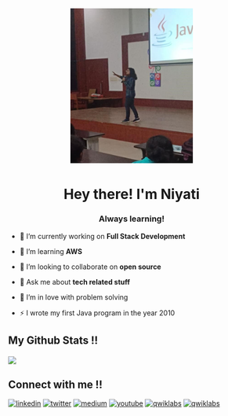 <!--
### Hey there!👋
-->
<!--
**Niyati-Sinha/Niyati-Sinha** is a ✨ _special_ ✨ repository because its `README.md` (this file) appears on your GitHub profile.

Here are some ideas to get you started:

- 🔭 I’m currently working on ...
- 🌱 I’m currently learning ...
- 👯 I’m looking to collaborate on ...
- 🤔 I’m in love with problem solving
- 💬 Ask me about Java
- 📫 How to reach me: ...
- 😄 Pronouns: ...
- ⚡ Fun fact: ...
-->
<h1 align="center">
<img src="https://github.com/Niyati-Sinha/Niyati-Sinha/blob/main/Java%20Orientation2.jpg" 
     width="250" 
     height="315" 
     class="center"/></h1>

<h1 align="center">Hey there! I'm Niyati</h1>
<h3 align="center">Always learning!</h3>

- 🔭 I’m currently working on **Full Stack Development**

- 🌱 I’m learning **AWS**

- 👯 I’m looking to collaborate on **open source**

- 💬 Ask me about **tech related stuff**
 
- 🤔 I’m in love with problem solving
  
- ⚡ I wrote my first Java program in the year 2010

<!--## My Technology and Tools !!-->



## My Github Stats !!                               

<img align="center" src="https://github-readme-stats.vercel.app/api/top-langs/?username=NiyatiSinha-yb&theme=tokyonight"/>
<!--## <img align="center" src="https://github-readme-stats.vercel.app/api/?username=NiyatiSinha-yb&count_private=true&show_icons=true&theme=radical&hide=issues"/>-->

## Connect with me !!
<a href="https://www.linkedin.com/in/niyati-sinha" rel="some text"><img src="https://krueger.ca/wp-content/uploads/2016/02/linkedin-logo.png" alt="linkedin" height="48" width="48"></a>
<a href="https://twitter.com/sinha_niyati" rel="some text"><img src="https://image.flaticon.com/icons/png/512/124/124021.png" alt="twitter" height="48" width="48"></a>
<a href="" rel="some text"><img src="https://cdn4.iconfinder.com/data/icons/social-media-2210/24/Medium-512.png" alt="medium" height="48" width="48"></a>
<a href="https://www.youtube.com/c/CODEART" rel="some text"><img src="https://i.pinimg.com/originals/31/23/9a/31239a2f70e4f8e4e3263fafb00ace1c.png" alt="youtube" height="48" width="48"></a>
<a href="https://google.qwiklabs.com/public_profiles/290efd22-fc19-49c7-8921-9ba5c180c66b" rel="some text"><img src="https://encrypted-tbn0.gstatic.com/images?q=tbn:ANd9GcSInifufgZZnWyoj06sq7fvtw1ulrNCsxSaSB8EB0VoH9vMNh2aGXSwlTKubHjgZu4_W-M&usqp=CAU" alt="qwiklabs" height="48" width="48"></a>
<a href="https://www.coursera.org/user/7353cd216a95a158672f69649880cc4f" rel="some text"><img src="https://image.pngaaa.com/838/4909838-middle.png" alt="qwiklabs" height="48" width="48"></a>

